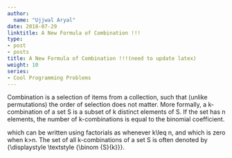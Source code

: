 ```yaml
---
author:
  name: "Ujjwal Aryal"
date: 2018-07-29
linktitle: A New Formula of Combination !!! 
type:
- post
- posts
title: A New Formula of Combination !!!(need to update latex)
weight: 10
series:
- Cool Programming Problems
---
```


Combination is a selection of items from a collection, such that (unlike permutations) the order of selection does not matter. More formally, a k-combination of a set S is a subset of k distinct elements of S. If the set has n elements, the number of k-combinations is equal to the binomial coefficient.

which can be written using factorials as  whenever k\leq n, and which is zero when k>n. The set of all k-combinations of a set S is often denoted by {\displaystyle \textstyle {\binom {S}{k}}}.